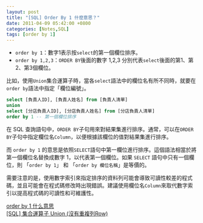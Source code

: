 ```yaml
---
layout: post
title: "[SQL] Order By 1 什麼意思？"
date: 2011-04-09 05:42:00 +0800
categories: [Notes,SQL]
tags: [order by 1]
---
```



- `order by 1`：數字1表示按`select`的第一個欄位排序。 
- `order by 1,2,3`：`ORDER BY`後面的數字 1,2,3 分別代表`select`後面的第1、第2、第3個欄位。

比如，使用`Union`集合運算子時，當各`select`語法中的欄位名有所不同時，就要在`order by`語法中指定「欄位編號」。

```sql
select [負責人ID], [負責人姓名] from [負責人清單]
union
select [分店負責人ID], [分店負責人姓名] from [分店負責人清單]
order by 1 -- 第一個欄位排序
```

在 SQL 查詢語句中，`ORDER BY`子句用來對結果集進行排序。通常，可以在`ORDER BY`子句中指定欄位名`Column`，以便根據該欄位的值對結果集進行排序。     

而 `order by 1` 的意思是依照`SELECT`語句中第一欄位進行排序。這個語法相當於將第一個欄位名替換成數字 1，以代表第一個欄位。如果 `SELECT` 語句中只有一個欄位，則 「`order by 1`」 和 「`order by 欄位名稱`」是等價的。      

需要注意的是，使用數字索引來指定排序的資料列可能會導致可讀性較差的程式碼，並且可能會在程式碼修改時出現錯誤。建議使用欄位名`Column`來取代數字索引以提高程式碼的可讀性和可維護性。    


[order by 1 什么意思](https://juejin.cn/s/order%20by%201%20什么意思)        
[[SQL] 集合運算子 Union (沒有重複列Row)](https://riivalin.github.io/posts/2011/04/sql-25/)